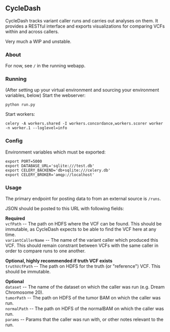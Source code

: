 ## CycleDash

CycleDash tracks variant caller runs and carries out analyses on them. It
provides a RESTful interface and exports visualizations for comparing VCFs
within and across callers.

Very much a WIP and unstable.

### About

For now, see `/` in the running webapp.

### Running

(After setting up your virtual environment and sourcing your environment
variables, below) Start the webserver:

`python run.py`

Start workers:

```
celery -A workers.shared -I workers.concordance,workers.scorer worker -n worker.1 --loglevel=info
```

### Config

Environment variables which must be exported:

```
export PORT=5000
export DATABASE_URL='sqlite:///test.db'
export CELERY_BACKEND='db+sqlite:///celery.db'
export CELERY_BROKER='amqp://localhost'
```

### Usage

The primary endpoint for posting data to from an external source is `/runs`.

JSON should be posted to this URL with following fields:

**Required**<br />
`vcfPath` -- The path on HDFS where the VCF can be found. This should be immutable, as CycleDash expects to be able to find the VCF here at any time.<br />
`variantCallerName` -- The name of the variant caller which produced this VCF. This should remain constrant between VCFs with the same caller in order to compare runs to one another.<br />

**Optional, highly recommended if truth VCF exists**<br />
`truthVcfPath` -- The path on HDFS for the truth (or "reference") VCF. This should be immutable.<br />

**Optional**<br />
`dataset` -- The name of the dataset on which the caller was run (e.g. Dream Chromosome 20).<br />
`tumorPath` -- The path on HDFS of the tumor BAM on which the caller was run.<br />
`normalPath` -- The path on HDFS of the normalBAM on which the caller was run.<br />
`params` -- Params that the caller was run with, or other notes relevant to the run.<br />
